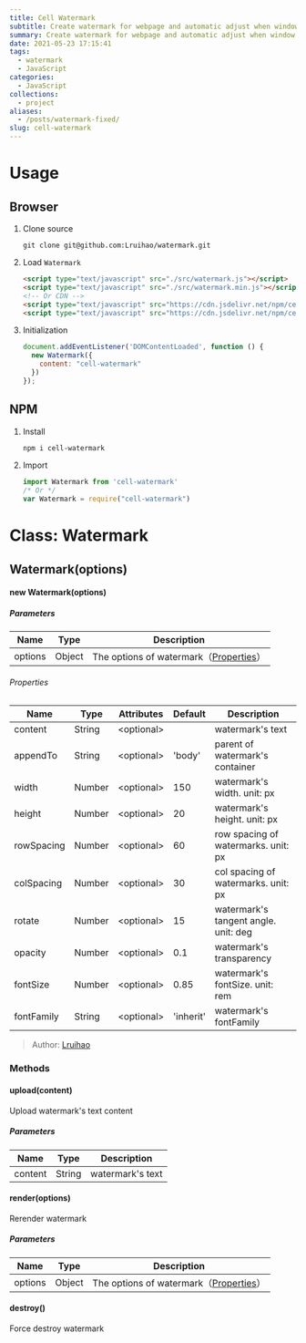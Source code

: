 ```yaml
---
title: Cell Watermark
subtitle: Create watermark for webpage and automatic adjust when window resize.
summary: Create watermark for webpage and automatic adjust when window resize.
date: 2021-05-23 17:15:41
tags:
  - watermark
  - JavaScript
categories:
  - JavaScript
collections:
  - project
aliases:
  - /posts/watermark-fixed/
slug: cell-watermark
---
```


<!-- markdownlint-disable -->

# Usage

## Browser

1. Clone source

    ```
    git clone git@github.com:Lruihao/watermark.git
    ```

2. Load `Watermark`

    ```html
    <script type="text/javascript" src="./src/watermark.js"></script>
    <script type="text/javascript" src="./src/watermark.min.js"></script>
    <!-- Or CDN -->
    <script type="text/javascript" src="https://cdn.jsdelivr.net/npm/cell-watermark@1.0.3/src/watermark.js"></script>
    <script type="text/javascript" src="https://cdn.jsdelivr.net/npm/cell-watermark@1.0.3/src/watermark.min.js"></script>
    ```

3. Initialization

    ```javascript
    document.addEventListener('DOMContentLoaded', function () {
      new Watermark({
        content: "cell-watermark"
      })
    });
    ```

## NPM

1. Install

    ```bash
    npm i cell-watermark
    ```

2. Import

    ```javascript
    import Watermark from 'cell-watermark'
    /* Or */
    var Watermark = require("cell-watermark")
    ```

# Class: Watermark

## Watermark(options)

#### new Watermark(options)

##### Parameters

| Name    | Type   | Description                       |
| ------- | ------ | --------------------------------- |
| options | Object | The options of watermark（[Properties](#properties)） |

###### Properties

| Name       | Type   | Attributes | Default  | Description                          |
| ---------- | ------ | ---------- | :------- | ------------------------------------ |
| content    | String | \<optional\> |        | watermark's text                     |
| appendTo   | String | \<optional\> | 'body' | parent of watermark's container      |
| width      | Number | \<optional\> | 150    | watermark's width. unit: px          |
| height     | Number | \<optional\> | 20     | watermark's height. unit: px         |
| rowSpacing | Number | \<optional\> | 60     | row spacing of watermarks. unit: px  |
| colSpacing | Number | \<optional\> | 30     | col spacing of watermarks. unit: px  |
| rotate     | Number | \<optional\> | 15     | watermark's tangent angle. unit: deg |
| opacity    | Number | \<optional\> | 0.1    | watermark's transparency             |
| fontSize   | Number | \<optional\> | 0.85   | watermark's fontSize. unit: rem      |
| fontFamily | String | \<optional\> | 'inherit'| watermark's fontFamily             |

> Author: [Lruihao](https://lruihao.cn)

### Methods

#### upload(content)

Upload watermark's text content

##### Parameters

|  Name   |  Type  |   Description    |
| :-----: | :----: | :--------------: |
| content | String | watermark's text |

#### render(options)

Rerender watermark

##### Parameters

| Name    | Type   | Description                         |
| ------- | ------ | ----------------------------------- |
| options | Object | The options of watermark（[Properties](#properties)） |

#### destroy()

Force destroy watermark
